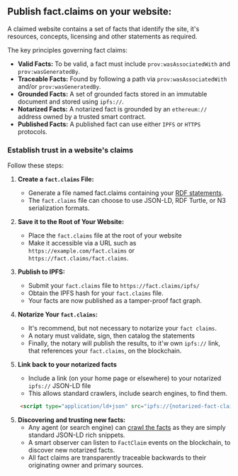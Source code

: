 
## Publish fact.claims on your website:

A claimed website contains a set of facts that identify the site, it's resources, concepts, licensing and other statements as required.

The key principles governing fact claims:

- **Valid Facts:** To be valid, a fact must include `prov:wasAssociatedWith` and `prov:wasGeneratedBy`.
- **Traceable Facts:** Found by following a path via `prov:wasAssociatedWith` and/or `prov:wasGeneratedBy`.
- **Grounded Facts:** A set of grounded facts stored in an immutable document and stored using `ipfs://`.
- **Notarized Facts:** A notarized fact is grounded by an `ethereum://` address owned by a trusted smart contract.
- **Published Facts:** A published fact can use either `IPFS` or `HTTPS` protocols.

### Establish trust in a website's claims

Follow these steps:

1. **Create a `fact.claims` File:** 
    - Generate a file named fact.claims containing your [RDF statements](./begin.md).
    - The `fact.claims` file can choose to use JSON-LD, RDF Turtle, or N3 serialization formats.
   
2. **Save it to the Root of Your Website:** 
    - Place the `fact.claims` file at the root of your website
    - Make it accessible via a URL such as `https://example.com/fact.claims` or `https://fact.claims/fact.claims`.

3. **Publish to IPFS:** 
    - Submit your `fact.claims` file to `https://fact.claims/ipfs/` 
    - Obtain the IPFS hash for your `fact.claims` file.
    - Your facts are now published as a tamper-proof fact graph.

4. **Notarize Your `fact.claims`:** 
    - It's recommend, but not necessary to notarize your `fact claims`.
    - A notary must  validate, sign, then catalog the statements
    - Finally, the notary will publish the results, to it'w own `ipfs://` link, that references your `fact.claims`, on the blockchain.

5. **Link back to your notarized facts**

    - Include a link (on your home page or elsewhere) to your notarized `ipfs://` JSON-LD file
    - This allows standard crawlers, include search engines, to find them.

```html
    <script type="application/ld+json" src="ipfs://{notarized-fact-claims}"/>
```

5. **Discovering and trusting new facts:**
    - Any agent (or search engine) can [crawl the facts](./crawling.md) as they are simply standard JSON-LD rich snippets. 
    - A smart observer can listen to `FactClaim` events on the blockchain, to discover new notarized facts.
    - All fact claims are transparently traceable backwards to their originating owner and primary sources.  

